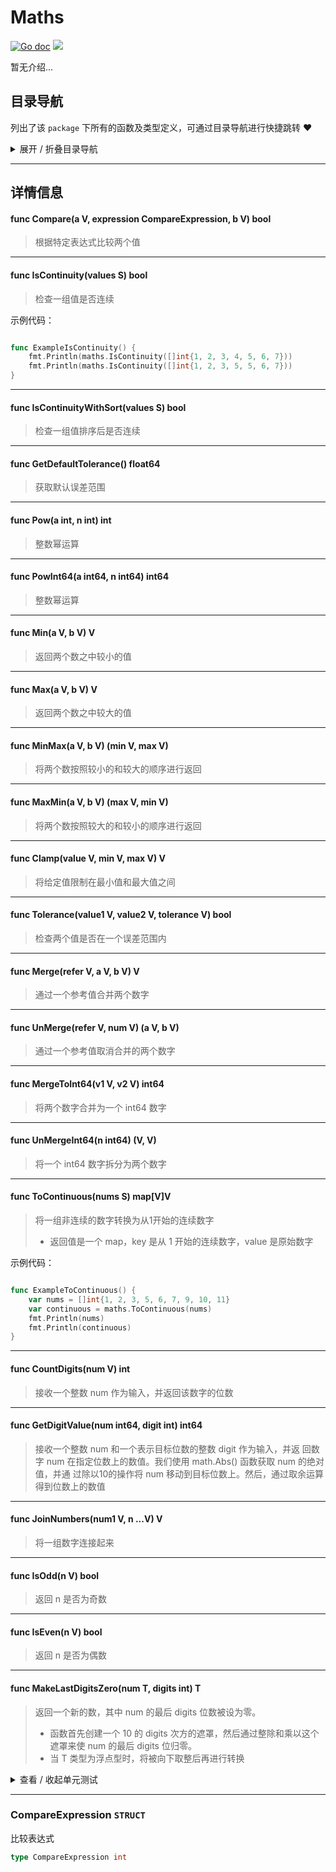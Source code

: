 # Maths

[![Go doc](https://img.shields.io/badge/go.dev-reference-brightgreen?logo=go&logoColor=white&style=flat)](https://pkg.go.dev/github.com/kercylan98/minotaur)
![](https://img.shields.io/badge/Email-kercylan@gmail.com-green.svg?style=flat)

暂无介绍...


## 目录导航
列出了该 `package` 下所有的函数及类型定义，可通过目录导航进行快捷跳转 ❤️
<details>
<summary>展开 / 折叠目录导航</summary>


> 包级函数定义

|函数名称|描述
|:--|:--
|[Compare](#Compare)|根据特定表达式比较两个值
|[IsContinuity](#IsContinuity)|检查一组值是否连续
|[IsContinuityWithSort](#IsContinuityWithSort)|检查一组值排序后是否连续
|[GetDefaultTolerance](#GetDefaultTolerance)|获取默认误差范围
|[Pow](#Pow)|整数幂运算
|[PowInt64](#PowInt64)|整数幂运算
|[Min](#Min)|返回两个数之中较小的值
|[Max](#Max)|返回两个数之中较大的值
|[MinMax](#MinMax)|将两个数按照较小的和较大的顺序进行返回
|[MaxMin](#MaxMin)|将两个数按照较大的和较小的顺序进行返回
|[Clamp](#Clamp)|将给定值限制在最小值和最大值之间
|[Tolerance](#Tolerance)|检查两个值是否在一个误差范围内
|[Merge](#Merge)|通过一个参考值合并两个数字
|[UnMerge](#UnMerge)|通过一个参考值取消合并的两个数字
|[MergeToInt64](#MergeToInt64)|将两个数字合并为一个 int64 数字
|[UnMergeInt64](#UnMergeInt64)|将一个 int64 数字拆分为两个数字
|[ToContinuous](#ToContinuous)|将一组非连续的数字转换为从1开始的连续数字
|[CountDigits](#CountDigits)|接收一个整数 num 作为输入，并返回该数字的位数
|[GetDigitValue](#GetDigitValue)|接收一个整数 num 和一个表示目标位数的整数 digit 作为输入，并返
|[JoinNumbers](#JoinNumbers)|将一组数字连接起来
|[IsOdd](#IsOdd)|返回 n 是否为奇数
|[IsEven](#IsEven)|返回 n 是否为偶数
|[MakeLastDigitsZero](#MakeLastDigitsZero)|返回一个新的数，其中 num 的最后 digits 位数被设为零。


> 类型定义

|类型|名称|描述
|:--|:--|:--
|`STRUCT`|[CompareExpression](#compareexpression)|比较表达式

</details>


***
## 详情信息
#### func Compare(a V, expression CompareExpression, b V) bool
<span id="Compare"></span>
> 根据特定表达式比较两个值

***
#### func IsContinuity(values S) bool
<span id="IsContinuity"></span>
> 检查一组值是否连续

示例代码：
```go

func ExampleIsContinuity() {
	fmt.Println(maths.IsContinuity([]int{1, 2, 3, 4, 5, 6, 7}))
	fmt.Println(maths.IsContinuity([]int{1, 2, 3, 5, 5, 6, 7}))
}

```

***
#### func IsContinuityWithSort(values S) bool
<span id="IsContinuityWithSort"></span>
> 检查一组值排序后是否连续

***
#### func GetDefaultTolerance() float64
<span id="GetDefaultTolerance"></span>
> 获取默认误差范围

***
#### func Pow(a int, n int) int
<span id="Pow"></span>
> 整数幂运算

***
#### func PowInt64(a int64, n int64) int64
<span id="PowInt64"></span>
> 整数幂运算

***
#### func Min(a V, b V) V
<span id="Min"></span>
> 返回两个数之中较小的值

***
#### func Max(a V, b V) V
<span id="Max"></span>
> 返回两个数之中较大的值

***
#### func MinMax(a V, b V) (min V, max V)
<span id="MinMax"></span>
> 将两个数按照较小的和较大的顺序进行返回

***
#### func MaxMin(a V, b V) (max V, min V)
<span id="MaxMin"></span>
> 将两个数按照较大的和较小的顺序进行返回

***
#### func Clamp(value V, min V, max V) V
<span id="Clamp"></span>
> 将给定值限制在最小值和最大值之间

***
#### func Tolerance(value1 V, value2 V, tolerance V) bool
<span id="Tolerance"></span>
> 检查两个值是否在一个误差范围内

***
#### func Merge(refer V, a V, b V) V
<span id="Merge"></span>
> 通过一个参考值合并两个数字

***
#### func UnMerge(refer V, num V) (a V, b V)
<span id="UnMerge"></span>
> 通过一个参考值取消合并的两个数字

***
#### func MergeToInt64(v1 V, v2 V) int64
<span id="MergeToInt64"></span>
> 将两个数字合并为一个 int64 数字

***
#### func UnMergeInt64(n int64) (V,  V)
<span id="UnMergeInt64"></span>
> 将一个 int64 数字拆分为两个数字

***
#### func ToContinuous(nums S) map[V]V
<span id="ToContinuous"></span>
> 将一组非连续的数字转换为从1开始的连续数字
>   - 返回值是一个 map，key 是从 1 开始的连续数字，value 是原始数字

示例代码：
```go

func ExampleToContinuous() {
	var nums = []int{1, 2, 3, 5, 6, 7, 9, 10, 11}
	var continuous = maths.ToContinuous(nums)
	fmt.Println(nums)
	fmt.Println(continuous)
}

```

***
#### func CountDigits(num V) int
<span id="CountDigits"></span>
> 接收一个整数 num 作为输入，并返回该数字的位数

***
#### func GetDigitValue(num int64, digit int) int64
<span id="GetDigitValue"></span>
> 接收一个整数 num 和一个表示目标位数的整数 digit 作为输入，并返
> 回数字 num 在指定位数上的数值。我们使用 math.Abs() 函数获取 num 的绝对值，并通
> 过除以10的操作将 num 移动到目标位数上。然后，通过取余运算得到位数上的数值

***
#### func JoinNumbers(num1 V, n ...V) V
<span id="JoinNumbers"></span>
> 将一组数字连接起来

***
#### func IsOdd(n V) bool
<span id="IsOdd"></span>
> 返回 n 是否为奇数

***
#### func IsEven(n V) bool
<span id="IsEven"></span>
> 返回 n 是否为偶数

***
#### func MakeLastDigitsZero(num T, digits int) T
<span id="MakeLastDigitsZero"></span>
> 返回一个新的数，其中 num 的最后 digits 位数被设为零。
>   - 函数首先创建一个 10 的 digits 次方的遮罩，然后通过整除和乘以这个遮罩来使 num 的最后 digits 位归零。
>   - 当 T 类型为浮点型时，将被向下取整后再进行转换

<details>
<summary>查看 / 收起单元测试</summary>


```go

func TestMakeLastDigitsZero(t *testing.T) {
	for i := 0; i < 20; i++ {
		n := float64(random.Int64(100, 999999))
		t.Log(n, 3, maths.MakeLastDigitsZero(n, 3))
	}
}

```


</details>


***
### CompareExpression `STRUCT`
比较表达式
```go
type CompareExpression int
```
